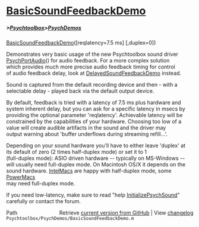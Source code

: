 # [BasicSoundFeedbackDemo](BasicSoundFeedbackDemo)
##### >[Psychtoolbox](Psychtoolbox)>[PsychDemos](PsychDemos)

[BasicSoundFeedbackDemo](BasicSoundFeedbackDemo)([reqlatency=7.5 ms] [,duplex=0])  
  
Demonstrates very basic usage of the new Psychtoolbox sound driver  
[PsychPortAudio](PsychPortAudio)() for audio feedback. For a more complex solution  
which provides much more precise audio feedback timing for control  
of audio feedback delay, look at [DelayedSoundFeedbackDemo](DelayedSoundFeedbackDemo) instead.  
  
Sound is captured from the default recording device and then - with a  
selectable delay - played back via the default output device.  
  
By default, feedback is tried with a latency of 7.5 ms plus hardware and  
system inherent delay, but you can ask for a specific latency in msecs by  
providing the optional parameter 'reqlatency'. Achievable latency will be  
constrained by the capabilities of your hardware. Choosing too low of a  
value will create audible artifacts in the sound and the driver may  
output warning about 'buffer underflows during streaming refill...'.  
  
Depending on your sound hardware you'll have to either leave 'duplex' at  
its default of zero (2 times half-duplex mode) or set it to 1  
(full-duplex mode): ASIO driven hardware -- typically on MS-Windows --  
will usually need full-duplex mode. On Macintosh OS/X it depends on the  
sound hardware. [IntelMacs](IntelMacs) are happy with half-duplex mode, some [PowerMacs](PowerMacs)  
may need full-duplex mode.  
  
  
If you need low-latency, make sure to read "help [InitializePsychSound](InitializePsychSound)"  
carefully or contact the forum.  
  




<div class="code_header" style="text-align:right;">
  <span style="float:left;">Path&nbsp;&nbsp;</span> <span class="counter">Retrieve <a href=
  "https://raw.github.com/Psychtoolbox-3/Psychtoolbox-3/beta/Psychtoolbox/PsychDemos/BasicSoundFeedbackDemo.m">current version from GitHub</a> | View <a href=
  "https://github.com/Psychtoolbox-3/Psychtoolbox-3/commits/beta/Psychtoolbox/PsychDemos/BasicSoundFeedbackDemo.m">changelog</a></span>
</div>
<div class="code">
  <code>Psychtoolbox/PsychDemos/BasicSoundFeedbackDemo.m</code>
</div>

